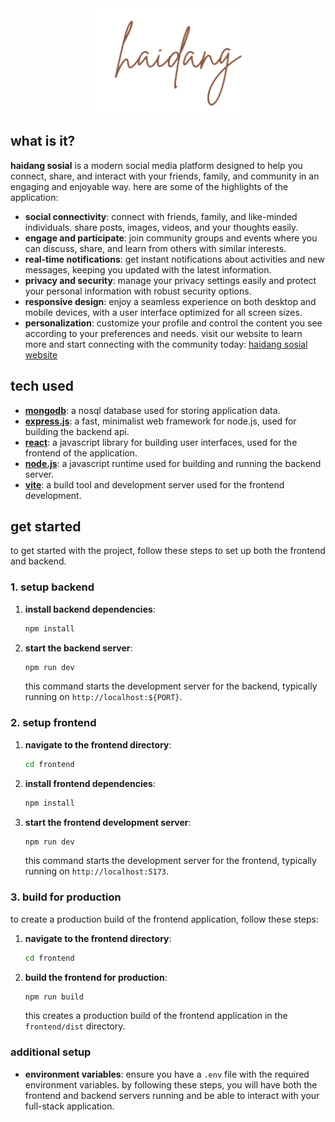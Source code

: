 <div align="center" width="50%">
  <img style="width:50%" src="/frontend/public/logo.png" alt="Logo">
</div>

## what is it?
**haidang sosial** is a modern social media platform designed to help you connect, share, and interact with your friends, family, and community in an engaging and enjoyable way. here are some of the highlights of the application:
- **social connectivity**: connect with friends, family, and like-minded individuals. share posts, images, videos, and your thoughts easily.
- **engage and participate**: join community groups and events where you can discuss, share, and learn from others with similar interests.
- **real-time notifications**: get instant notifications about activities and new messages, keeping you updated with the latest information.
- **privacy and security**: manage your privacy settings easily and protect your personal information with robust security options.
- **responsive design**: enjoy a seamless experience on both desktop and mobile devices, with a user interface optimized for all screen sizes.
- **personalization**: customize your profile and control the content you see according to your preferences and needs.
visit our website to learn more and start connecting with the community today: [haidang sosial website](https://haidang-sosial.onrender.com/)

## tech used
- **[mongodb](https://www.mongodb.com/)**: a nosql database used for storing application data.
- **[express.js](https://expressjs.com/)**: a fast, minimalist web framework for node.js, used for building the backend api.
- **[react](https://reactjs.org/)**: a javascript library for building user interfaces, used for the frontend of the application.
- **[node.js](https://nodejs.org/)**: a javascript runtime used for building and running the backend server.
- **[vite](https://vitejs.dev/)**: a build tool and development server used for the frontend development.

## get started
to get started with the project, follow these steps to set up both the frontend and backend.

### 1. setup backend
1. **install backend dependencies**:
    ```bash
    npm install
    ```
2. **start the backend server**:
    ```bash
    npm run dev
    ```
    this command starts the development server for the backend, typically running on `http://localhost:${PORT}`.
### 2. setup frontend
1. **navigate to the frontend directory**:
    ```bash
    cd frontend
    ```
2. **install frontend dependencies**:
    ```bash
    npm install
    ```
3. **start the frontend development server**:
    ```bash
    npm run dev
    ```
    this command starts the development server for the frontend, typically running on `http://localhost:5173`.
### 3. build for production
to create a production build of the frontend application, follow these steps:
1. **navigate to the frontend directory**:
    ```bash
    cd frontend
    ```
2. **build the frontend for production**:
    ```bash
    npm run build
    ```
    this creates a production build of the frontend application in the `frontend/dist` directory.
   
### additional setup
- **environment variables**: ensure you have a `.env` file with the required environment variables.
by following these steps, you will have both the frontend and backend servers running and be able to interact with your full-stack application.
